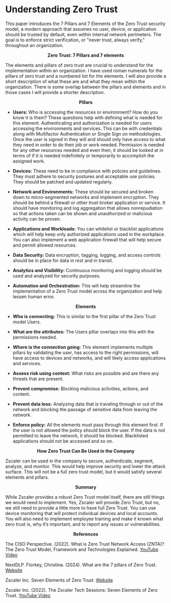 # Understanding Zero Trust

This paper introduces the 7 Pillars and 7 Elements of the Zero Trust security model, a modern approach that assumes no user, device, or application should be trusted by default, even within internal network perimeters. The goal is to enforce strict verification, or "never trust, always verify," throughout an organization.

<p align="center"><strong>Zero Trust: 7 Pillars and 7 elements</strong></p>
  

The elements and pillars of zero trust are crucial to understand for the implementation within an organization. I have used roman numerals for the pillars of zero trust and a numbered list for the elements. I will also provide a short description of what these are and what they mean within the organization. There is some overlap between the pillars and elements and in those cases I will provide a shorter description.

<p align="center"><strong>Pillars</strong></p>

- **Users:** Who is accessing the resources or environment? How do you know it is them? These questions help with defining what is needed for this element. Authenticating and authorization is needed for users accessing the environments and services. This can be with credentials along with Multifactor Authentication or Single Sign on methodologies. Once the user is signed in they will and should only have access to what they need in order to do their job or work needed. Permission is needed for any other resources needed and even then, it should be looked at in terms of if it is needed indefinitely or temporarily to accomplish the assigned work.

- **Devices:** These need to be in compliance with policies and guidelines. They must adhere to security postures and acceptable use policies. They should be patched and updated regularly. 

- **Network and Environments:** These should be secured and broken down to micro-segmented networks and implement encryption. They should be behind a firewall or other trust broker application or service. It should have monitoring and log aggregation that allows nonrepudiation so that actions taken can be shown and unauthorized or malicious activity can be proven.

- **Applications and Workloads:** You can whitelist or blacklist applications which will help keep only authorized applications used in the workplace. You can also implement a web application firewall that will help secure and permit allowed resources. 

- **Data Security:** Data encryption, tagging, logging, and access controls should be in place for data in rest and in transit. 

- **Analytics and Visibility:** Continuous monitoring and logging should be used and analyzed for security purposes. 

- **Automation and Orchestration:** This will help streamline the implementation of a Zero Trust model across the organization and help lessen human error. 

<p align="center"><strong>Elements</strong></p>

- **Who is connecting:** This is similar to the first pillar of the Zero Trust model Users.

- **What are the attributes:** The Users pillar overlaps into this with the permissions needed.

- **Where is the connection going:** This element implements multiple pillars by validating the user, has access to the right permissions, will have access to devices and networks, and will likely access applications and services. 

- **Assess risk using context:** What risks are possible and are there any threats that are present.

- **Prevent compromise:** Blocking malicious activities, actions, and content. 

- **Prevent data loss:** Analyzing data that is traveling through or out of the network and blocking the passage of sensitive data from leaving the network. 

- **Enforce policy:** All the elements must pass through this element first. If the user is not allowed the policy should block the user. If the data is not permitted to leave the network, it should be blocked. Blacklisted applications should not be accessed and so on.

<p align="center"><strong>How Zero Trust Can Be Used in the Company</strong></p>

Zscaler can be used in the company to secure, authenticate, segment, analyze, and monitor. This would help improve security and lower the attack surface. This will not be a full zero trust model, but it would satisfy several elements and pillars.

<p align="center"><strong>Summary</strong></p>

While Zscaler provides a robust Zero Trust model itself, there are still things we would need to implement. Yes, Zscaler will provide Zero Trust, but no, we still need to provide a little more to have full Zero Trust. You can use device monitoring that will protect individual devices and local accounts. You will also need to implement employee training and make it known what zero trust is, why it’s important, and to report any issues or vulnerabilities. 

<p align="center"><strong>References</strong></p>

The CISO Perspective. (2022). What is Zero Trust Network Access (ZNTA)? The Zero Trust Model, Framework and Technologies Explained. [YouTube Video](https://youtu.be/DLQAbJm4gFM?si=T0cuQSixnFRlrTGe)

NextDLP. Florkey, Christina. (2024). What are the 7 pillars of Zero Trust. [Website](https://www.nextdlp.com/resources/blog/7-pillars-of-zero-trust)

Zscaler Inc. Seven Elements of Zero Trust. [Website](https://www.zscaler.com/resources/seven-elements-of-zero-trust)

Zscaler Inc. (2022). The Zscaler Tech Sessions: Seven Elements of Zero Trust. [YouTube Video](https://youtu.be/btlf_4v3EY0?si=hWvM2bS7piPD-NHG)
